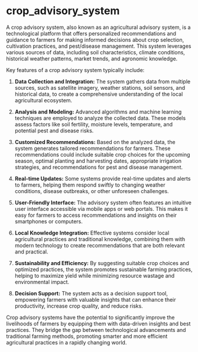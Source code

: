 # crop_advisory_system
A crop advisory system, also known as an agricultural advisory system, is a technological platform that offers personalized recommendations and guidance to farmers for making informed decisions about crop selection, cultivation practices, and pest/disease management. This system leverages various sources of data, including soil characteristics, climate conditions, historical weather patterns, market trends, and agronomic knowledge.

Key features of a crop advisory system typically include:

1. **Data Collection and Integration:** The system gathers data from multiple sources, such as satellite imagery, weather stations, soil sensors, and historical data, to create a comprehensive understanding of the local agricultural ecosystem.

2. **Analysis and Modeling:** Advanced algorithms and machine learning techniques are employed to analyze the collected data. These models assess factors like soil fertility, moisture levels, temperature, and potential pest and disease risks.

3. **Customized Recommendations:** Based on the analyzed data, the system generates tailored recommendations for farmers. These recommendations could include suitable crop choices for the upcoming season, optimal planting and harvesting dates, appropriate irrigation strategies, and recommendations for pest and disease management.

4. **Real-time Updates:** Some systems provide real-time updates and alerts to farmers, helping them respond swiftly to changing weather conditions, disease outbreaks, or other unforeseen challenges.

5. **User-Friendly Interface:** The advisory system often features an intuitive user interface accessible via mobile apps or web portals. This makes it easy for farmers to access recommendations and insights on their smartphones or computers.

6. **Local Knowledge Integration:** Effective systems consider local agricultural practices and traditional knowledge, combining them with modern technology to create recommendations that are both relevant and practical.

7. **Sustainability and Efficiency:** By suggesting suitable crop choices and optimized practices, the system promotes sustainable farming practices, helping to maximize yield while minimizing resource wastage and environmental impact.

8. **Decision Support:** The system acts as a decision support tool, empowering farmers with valuable insights that can enhance their productivity, increase crop quality, and reduce risks.

Crop advisory systems have the potential to significantly improve the livelihoods of farmers by equipping them with data-driven insights and best practices. They bridge the gap between technological advancements and traditional farming methods, promoting smarter and more efficient agricultural practices in a rapidly changing world. 
